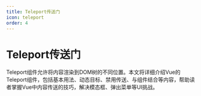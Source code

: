 ```yaml
---
title: Teleport传送门
icon: teleport
order: 4
---
```


# Teleport传送门

Teleport组件允许将内容渲染到DOM树的不同位置。本文将详细介绍Vue的Teleport组件，包括基本用法、动态目标、禁用传送、与组件结合等内容，帮助读者掌握Vue中内容传送的技巧，解决模态框、弹出菜单等UI挑战。
